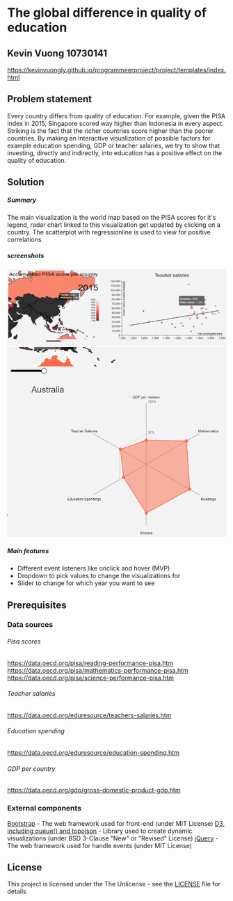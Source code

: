 # The global difference in quality of education
## Kevin Vuong 10730141

https://kevinvuongly.github.io/programmeerproject/project/templates/index.html

## Problem statement
Every country differs from quality of education.
For example, given the PISA index in 2015, Singapore scored way higher than Indonesia in every aspect.
Striking is the fact that the richer countries score higher than the poorer countries.
By making an interactive visualization of possible factors for example education spending, GDP or teacher salaries,
we try to show that investing, directly and indirectly, into education has a positive effect on the quality of education.

## Solution

##### Summary
The main visualization is the world map based on the PISA scores for it's legend,
radar chart linked to this visualization get updated by clicking on a country.
The scatterplot with regressionline is used to view for positive correlations.

##### screenshots
![](doc/hover.png)
![](doc/updateradar.png)

##### Main features
- Different event listeners like onclick and hover (MVP)
- Dropdown to pick values to change the visualizations for
- Slider to change for which year you want to see

## Prerequisites

### Data sources

###### Pisa scores
https://data.oecd.org/pisa/reading-performance-pisa.htm  
https://data.oecd.org/pisa/mathematics-performance-pisa.htm  
https://data.oecd.org/pisa/science-performance-pisa.htm

###### Teacher salaries
https://data.oecd.org/eduresource/teachers-salaries.htm

###### Education spending
https://data.oecd.org/eduresource/education-spending.htm

###### GDP per country
https://data.oecd.org/gdp/gross-domestic-product-gdp.htm

### External components
[Bootstrap](https://getbootstrap.com/) - The web framework used for front-end (under MIT License)
[D3, including queue() and topojson](https://github.com/d3/d3) - Library used to create dynamic visualizations (under BSD 3-Clause "New" or "Revised" License)
[jQuery](https://jquery.org) - The web framework used for handle events (under MIT License)

## License
This project is licensed under the The Unlicense - see the [LICENSE](LICENSE) file for details
